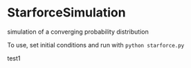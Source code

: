 # StarforceSimulation
simulation of a converging probability distribution

To use, set initial conditions and run with `python starforce.py`


test1

